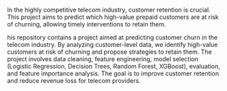 In the highly competitive telecom industry, customer retention is crucial.
This project aims to predict which high-value prepaid customers are at risk of churning, allowing timely interventions to retain them.


his repository contains a project aimed at predicting customer churn in the telecom industry.
By analyzing customer-level data, we identify high-value customers at risk of churning and propose strategies to retain them.
The project involves data cleaning, feature engineering, model selection (Logistic Regression, Decision Trees, Random Forest, XGBoost), evaluation, and feature importance analysis. 
The goal is to improve customer retention and reduce revenue loss for telecom providers.
